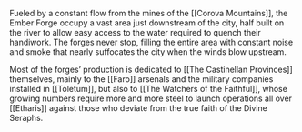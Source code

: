 Fueled by a constant flow from the mines of the [[Corova Mountains]], the Ember Forge occupy a vast area just downstream of the city, half built on the river to allow easy access to the water required to quench their handiwork. The forges never stop, filling the entire area with constant noise and smoke that nearly suffocates the city when the winds blow upstream.

Most of the forges’ production is dedicated to  [[The Castinellan Provinces]] themselves, mainly to the [[Faro]] arsenals and the military companies installed in [[Toletum]], but also to [[The Watchers of the Faithful]], whose growing numbers require more and more steel to launch operations all over [[Etharis]] against those who deviate from the true faith of the Divine Seraphs.